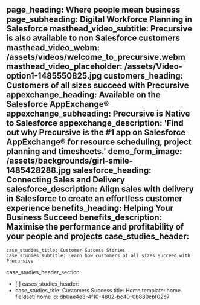 page_heading: Where people mean business
page_subheading: Digital Workforce Planning in Salesforce
masthead_video_subtitle: Precursive is also available to non Salesforce customers
masthead_video_webm: /assets/videos/welcome_to_precursive.webm
masthead_video_placeholder: /assets/Video-option1-1485550825.jpg
customers_heading: Customers of all sizes succeed with Precursive
appexchange_heading: Available on the Salesforce AppExchange®
appexchange_subheading: Precursive is Native to Salesforce
appexchange_description: 'Find out why Precursive is the #1 app on Salesforce AppExchange® for resource scheduling, project planning and timesheets.'
demo_form_image: /assets/backgrounds/girl-smile-1485428288.jpg
salesforce_heading: Connecting Sales and Delivery
salesforce_description: Align sales with delivery in Salesforce to create an effortless customer experience
benefits_heading: Helping Your Business Succeed
benefits_description: Maximise the performance and profitability of your people and projects
case_studies_header:
  - 
    case_studies_title: Customer Success Stories
    case_studies_subtitle: Learn how customers of all sizes succeed with Precursive
case_studies_header_section:
  - [ ]
cases_studies_header:
  - 
    case_studies_title: Customers Success
title: Home
template: home
fieldset: home
id: db0ae4e3-4f10-4802-bc40-0b880cbf02c7
